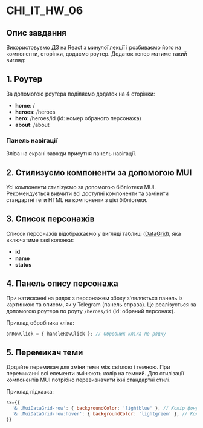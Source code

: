# CHI_IT_HW_06

## Опис завдання

Використовуємо ДЗ на React з минулої лекції і розбиваємо його на компоненти, сторінки, додаємо роутер. Додаток тепер матиме такий вигляд:

## 1. Роутер

За допомогою роутера поділяємо додаток на 4 сторінки:

- **home**: /
- **heroes**: /heroes
- **hero**: /heroes/id (id: номер обраного персонажа)
- **about**: /about

### Панель навігації

Зліва на екрані завжди присутня панель навігації.

## 2. Стилизуємо компоненти за допомогою MUI

Усі компоненти стилізуємо за допомогою бібліотеки MUI. Рекомендується вивчити всі доступні компоненти та замінити стандартні теги HTML на компоненти з цієї бібліотеки.

## 3. Список персонажів

Список персонажів відображаємо у вигляді таблиці ([DataGrid](https://mui.com/x/react-data-grid/)), яка включатиме такі колонки:

- **id**
- **name**
- **status**

## 4. Панель опису персонажа

При натисканні на рядок з персонажем збоку з'являється панель із картинкою та описом, як у Telegram (панель справа). Це реалізується за допомогою роутера по роуту `/heroes/id` (id: обраний персонаж).

Приклад обробника кліка:

```javascript
onRowClick = { handleRowClick }; // Обробник кліка по рядку
```

## 5. Перемикач теми

Додайте перемикач для зміни теми між світлою і темною. При перемиканні всі елементи змінюють колір на темний. Для стилізації компонентів MUI потрібно перевизначити їхні стандартні стилі.

Приклад підказка:

```javascript
sx={{
  '& .MuiDataGrid-row': { backgroundColor: 'lightblue' }, // Колір фону для всіх рядків
  '& .MuiDataGrid-row:hover': { backgroundColor: 'lightgreen' }, // Колір при наведенні
}}
```
